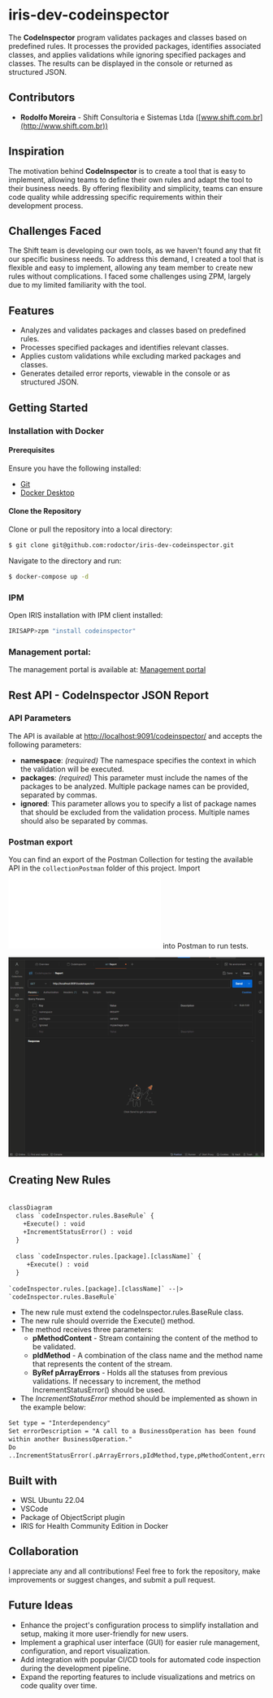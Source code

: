 # iris-dev-codeinspector

The **CodeInspector** program validates packages and classes based on predefined rules. It processes the provided packages, identifies associated classes, and applies validations while ignoring specified packages and classes. The results can be displayed in the console or returned as structured JSON.

## Contributors

- **Rodolfo Moreira** - Shift Consultoria e Sistemas Ltda ([www.shift.com.br](http://www.shift.com.br))

## Inspiration

The motivation behind **CodeInspector** is to create a tool that is easy to implement, allowing teams to define their own rules and adapt the tool to their business needs. By offering flexibility and simplicity, teams can ensure code quality while addressing specific requirements within their development process.

## Challenges Faced
The Shift team is developing our own tools, as we haven't found any that fit our specific business needs. To address this demand, I created a tool that is flexible and easy to implement, allowing any team member to create new rules without complications.
I faced some challenges using ZPM, largely due to my limited familiarity with the tool.

## Features
- Analyzes and validates packages and classes based on predefined rules.
- Processes specified packages and identifies relevant classes.
- Applies custom validations while excluding marked packages and classes.
- Generates detailed error reports, viewable in the console or as structured JSON.

## Getting Started

### Installation with Docker

#### Prerequisites

Ensure you have the following installed:

- [Git](https://git-scm.com/book/en/v2/Getting-Started-Installing-Git)
- [Docker Desktop](https://www.docker.com/products/docker-desktop)

#### Clone the Repository

Clone or pull the repository into a local directory:

```bash
$ git clone git@github.com:rodoctor/iris-dev-codeinspector.git
```

Navigate to the directory and run:

```bash
$ docker-compose up -d
```

### IPM
Open IRIS installation with IPM client installed:
```bash
IRISAPP>zpm "install codeinspector"
```

### Management portal: 

The management portal is available at: 
[Management portal](http://localhost:9091/csp/sys/UtilHome.csp)


## Rest API - CodeInspector JSON Report

### API Parameters

The API is available at [http://localhost:9091/codeinspector/](http://localhost:9091/codeinspector/) and accepts the following parameters:

- **namespace**: *(required)* The namespace specifies the context in which the validation will be executed.
- **packages**: *(required)* This parameter must include the names of the packages to be analyzed. Multiple package names can be provided, separated by commas.
- **ignored**: This parameter allows you to specify a list of package names that should be excluded from the validation process. Multiple names should also be separated by commas.

### Postman export
You can find an export of the Postman Collection for testing the available API in the `collectionPostman` folder of this project.
Import ![CodeInspector.postman_collection.json](collectionPostman/CodeInspector.postman_collection.json) into Postman to run tests.

![Postman Test](images/Postman.gif)


## Creating New Rules

```mermaid

classDiagram
  class `codeInspector.rules.BaseRule` {
    +Execute() : void
    +IncrementStatusError() : void
  }
  
  class `codeInspector.rules.[package].[className]` {
     +Execute() : void
  }

`codeInspector.rules.[package].[className]` --|> `codeInspector.rules.BaseRule`
```

- The new rule must extend the codeInspector.rules.BaseRule class.
- The new rule should override the Execute() method.
- The method receives three parameters:
    - **pMethodContent** - Stream containing the content of the method to be validated.
    - **pIdMethod** - A combination of the class name and the method name that represents the content of the stream.
    - **ByRef pArrayErrors** - Holds all the statuses from previous validations. If necessary to increment, the method IncrementStatusError() should be used.
- The *IncrementStatusError* method should be implemented as shown in the example below:

```objectscript
Set type = "Interdependency"
Set errorDescription = "A call to a BusinessOperation has been found within another BusinessOperation."
Do ..IncrementStatusError(.pArrayErrors,pIdMethod,type,pMethodContent,errorDescription)
```

## Built with
- WSL Ubuntu 22.04
- VSCode
- Package of ObjectScript plugin
- IRIS for Health Community Edition in Docker

## Collaboration 
I appreciate any and all contributions! Feel free to fork the repository, make improvements or suggest changes, and submit a pull request.

## Future Ideas
- Enhance the project's configuration process to simplify installation and setup, making it more user-friendly for new users.
- Implement a graphical user interface (GUI) for easier rule management, configuration, and report visualization.
- Add integration with popular CI/CD tools for automated code inspection during the development pipeline.
- Expand the reporting features to include visualizations and metrics on code quality over time.